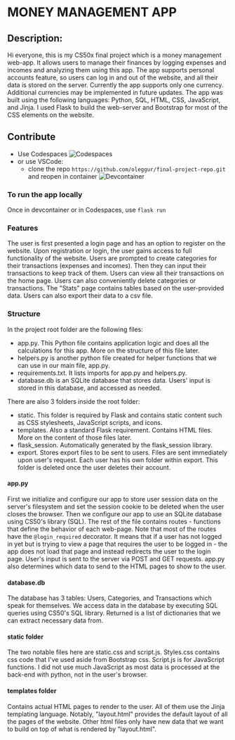 # MONEY MANAGEMENT APP
## Description:
Hi everyone, this is my CS50x final project which is a money management web-app.
It allows users to manage their finances by logging expenses and incomes and analyzing them using this app. The app supports personal accounts feature, so users can log in and out of the website, and all their data is stored on the server. Currently the app supports only one currency. Additional currencies may be implemented in future updates.
The app was built using the following languages: Python, SQL, HTML, CSS, JavaScript, and Jinja. I used Flask to build the web-server and Bootstrap for most of the CSS elements on the website.

## Contribute
- Use Codespaces
![Codespaces](image.png)
- or use VSCode:
    - clone the repo `https://github.com/oleggur/final-project-repo.git` and reopen in container
    ![Devcontainer](image-1.png)

### To run the app locally
Once in devcontainer or in Codespaces, use `flask run`

### Features
The user is first presented a login page and has an option to register on the website. Upon registration or login, the user gains access to full functionality of the website. Users are prompted to create categories for their transactions (expenses and incomes). Then they can input their transactions to keep track of them. Users can view all their transactions on the home page. Users can also conveniently delete categories or transactions. The "Stats" page contains tables based on the user-provided data. Users can also export their data to a csv file.

### Structure
In the project root folder are the following files:
- app.py. This Python file contains application logic and does all the calculations for this app. More on the structure of this file later.
- helpers.py is another python file created for helper functions that we can use in our main file, app.py.
- requirements.txt. It lists imports for app.py and helpers.py.
- database.db is an SQLite database that stores data. Users' input is stored in this database, and accessed as needed.

There are also 3 folders inside the root folder:
- static. This folder is required by Flask and contains static content such as CSS stylesheets, JavaScript scripts, and icons.
- templates. Also a standard Flask requirement. Contains HTML files. More on the content of those files later.
- flask_session. Automatically generated by the flask_session library.
- export. Stores export files to be sent to users. Files are sent immediately upon user's request. Each user has his own folder within export. This folder is deleted once the user deletes their account.

#### app.py
First we initialize and configure our app to store user session data on the server's filesystem and set the session cookie to be deleted when the user closes the browser. Then we configure our app to use an SQLite database using CS50's library (SQL). The rest of the file contains routes - functions that define the behavior of each web-page. Note that most of the routes have the `@login_required` decorator. It means that if a user has not logged in yet but is trying to view a page that requires the user to be logged in - the app does not load that page and instead redirects the user to the login page. User's input is sent to the server via POST and GET requests. app.py also determines which data to send to the HTML pages to show to the user.

#### database.db
The database has 3 tables: Users, Categories, and Transactions which speak for themselves. We access data in the database by executing SQL queries using CS50's SQL library. Returned is a list of dictionaries that we can extract necessary data from.

#### static folder
The two notable files here are static.css and script.js. Styles.css contains css code that I've used aside from Bootstrap css. Script.js is for JavaScript functions. I did not use much JavaScript as most data is processed at the back-end with python, not in the user's browser.

#### templates folder
Contains actual HTML pages to render to the user. All of them use the Jinja templating language. Notably, "layout.html" provides the default layout of all the pages of the website. Other html files only have new data that we want to build on top of what is rendered by "layout.html".
